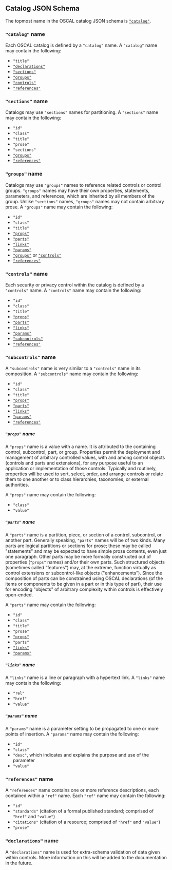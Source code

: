 ## Catalog JSON Schema

The topmost name in the OSCAL catalog JSON schema is [`"catalog"`](#code-quot-catalog-quot-code-name).

### `"catalog"` name

Each OSCAL catalog is defined by a `"catalog"` name. A `"catalog"` name may contain the following:

* `"title"`
* [`"declarations"`](#code-quot-declarations-quot-code-name)
* [`"sections"`](#code-quot-sections-quot-code-name)
* [`"groups"`](#code-quot-groups-quot-code-name)
* [`"controls"`](#code-quot-controls-quot-code-name)
* [`"references"`](#code-quot-references-quot-code-name)

### `"sections"` name

Catalogs may use `"sections"` names for partitioning. A `"sections"` name may contain the following:

* `"id"`
* `"class"`
* `"title"`
* `"prose"`
* `"sections"`
* [`"groups"`](#code-quot-groups-quot-code-name)
* [`"references"`](#code-quot-references-quot-code-name)

### `"groups"` name

Catalogs may use `"groups"` names to reference related controls or control groups. `"groups"` names may have their own properties, statements, parameters, and references, which are inherited by all members of the group. Unlike `"sections"` names, `"groups"` names may not contain arbitrary prose. A `"groups"` name may contain the following:

* `"id"`
* `"class"`
* `"title"`
* [`"props"`](#code-quot-props-quot-code-name)
* [`"parts"`](#code-quot-parts-quot-code-name)
* [`"links"`](#code-quot-links-quot-code-name)
* [`"params"`](#code-quot-params-quot-code-name)
* [`"groups"`](#code-quot-groups-quot-code-name) or [`"controls"`](#code-quot-controls-quot-code-name)
* [`"references"`](#code-quot-references-quot-code-name)

### `"controls"` name

Each security or privacy control within the catalog is defined by a `"controls"` name. A `"controls"` name may contain the following:

* `"id"`
* `"class"`
* `"title"`
* [`"props"`](#code-quot-props-quot-code-name)
* [`"parts"`](#code-quot-parts-quot-code-name)
* [`"links"`](#code-quot-links-quot-code-name)
* [`"params"`](#code-quot-params-quot-code-name)
* [`"subcontrols"`](#code-quot-subcontrols-quot-code-name)
* [`"references"`](#code-quot-references-quot-code-name)

### `"subcontrols"` name

A `"subcontrols"` name is very similar to a `"controls"` name in its composition. A `"subcontrols"` name may contain the following:

* `"id"`
* `"class"`
* `"title"`
* [`"props"`](#code-quot-props-quot-code-name)
* [`"parts"`](#code-quot-parts-quot-code-name)
* [`"links"`](#code-quot-links-quot-code-name)
* [`"params"`](#code-quot-params-quot-code-name)
* [`"references"`](#code-quot-references-quot-code-name)

##### `"props"` name

A `"props"` name is a value with a name. It is attributed to the containing control, subcontrol, part, or group. Properties permit the deployment and management of arbitrary controlled values, with and among control objects (controls and parts and extensions), for any purpose useful to an application or implementation of those controls. Typically and routinely, properties will be used to sort, select, order, and arrange controls or relate them to one another or to class hierarchies, taxonomies, or external authorities.

A `"props"` name may contain the following:

* `"class"`
* `"value"`

##### `"parts"` name

A `"parts"` name is a partition, piece, or section of a control, subcontrol, or another part. Generally speaking, `"parts"` names will be of two kinds. Many parts are logical partitions or sections for prose; these may be called "statements" and may be expected to have simple prose contents, even just one paragraph. Other parts may be more formally constructed out of properties (`"props"` names) and/or their own parts. Such structured objects (sometimes called "features") may, at the extreme, function virtually as control extensions or subcontrol-like objects ("enhancements"). Since the composition of parts can be constrained using OSCAL declarations (of the items or components to be given in a part or in this type of part), their use for encoding "objects" of arbitrary complexity within controls is effectively open-ended.

A `"parts"` name may contain the following:

* `"id"`
* `"class"`
* `"title"`
* `"prose"`
* [`"props"`](#code-quot-props-quot-code-name)
* `"parts"`
* [`"links"`](#code-quot-links-quot-code-name)
* [`"params"`](#code-quot-params-quot-code-name)

##### `"links"` name

A `"links"` name is a line or paragraph with a hypertext link. A `"links"` name may contain the following:

* `"rel"`
* `"href"`
* `"value"`

##### `"params"` name

A `"params"` name is a parameter setting to be propagated to one or more points of insertion. A `"params"` name may contain the following:

* `"id"`
* `"class"`
* `"desc"`, which indicates and explains the purpose and use of the parameter
* `"value"`

### `"references"` name

A `"references"` name contains one or more reference descriptions, each contained within a `"ref"` name. Each `"ref"` name may contain the following:

* `"id"`
* `"standards"` (citation of a formal published standard; comprised of `"href"` and `"value"`)
* `"citations"` (citation of a resource; comprised of `"href"` and `"value"`)
* `"prose"`

### `"declarations"` name

A `"declarations"` name is used for extra-schema validation of data given within controls. More information on this will be added to the documentation in the future.
